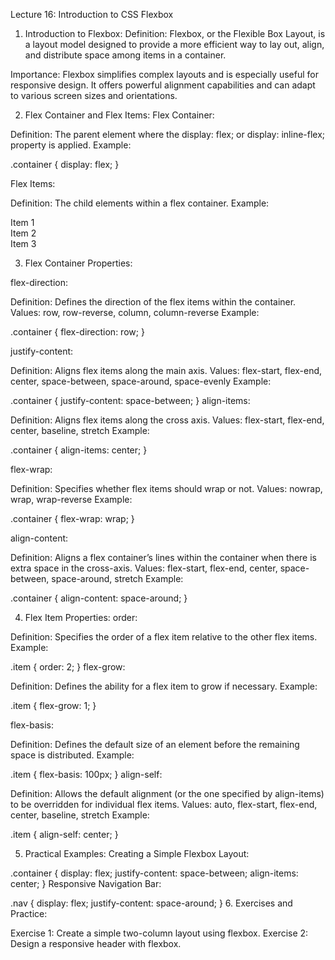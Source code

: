 Lecture 16: Introduction to CSS Flexbox

1. Introduction to Flexbox:
Definition: Flexbox, or the Flexible Box Layout, is a layout model designed to provide a more efficient way to lay out, align, and distribute space among items in a container.

Importance: Flexbox simplifies complex layouts and is especially useful for responsive design. It offers powerful alignment capabilities and can adapt to various screen sizes and orientations.

2. Flex Container and Flex Items:
Flex Container:

Definition: The parent element where the display: flex; or display: inline-flex; property is applied.
Example:
 
.container {
  display: flex;
}

Flex Items:

Definition: The child elements within a flex container.
Example:
 
<div class="container">
  <div class="item">Item 1</div>
  <div class="item">Item 2</div>
  <div class="item">Item 3</div>
</div>

3. Flex Container Properties:

flex-direction:

Definition: Defines the direction of the flex items within the container.
Values: row, row-reverse, column, column-reverse
Example:
 
.container {
  flex-direction: row;
}

justify-content:

Definition: Aligns flex items along the main axis.
Values: flex-start, flex-end, center, space-between, space-around, space-evenly
Example:
 
.container {
  justify-content: space-between;
}
align-items:

Definition: Aligns flex items along the cross axis.
Values: flex-start, flex-end, center, baseline, stretch
Example:
 
.container {
  align-items: center;
}

flex-wrap:

Definition: Specifies whether flex items should wrap or not.
Values: nowrap, wrap, wrap-reverse
Example:
 
.container {
  flex-wrap: wrap;
}

align-content:

Definition: Aligns a flex container’s lines within the container when there is extra space in the cross-axis.
Values: flex-start, flex-end, center, space-between, space-around, stretch
Example:
 
.container {
  align-content: space-around;
}

4. Flex Item Properties:
order:

Definition: Specifies the order of a flex item relative to the other flex items.
Example:
 
.item {
  order: 2;
}
flex-grow:

Definition: Defines the ability for a flex item to grow if necessary.
Example:
 
.item {
  flex-grow: 1;
}

flex-basis:

Definition: Defines the default size of an element before the remaining space is distributed.
Example:
 
.item {
  flex-basis: 100px;
}
align-self:

Definition: Allows the default alignment (or the one specified by align-items) to be overridden for individual flex items.
Values: auto, flex-start, flex-end, center, baseline, stretch
Example:
 
.item {
  align-self: center;
}

5. Practical Examples:
Creating a Simple Flexbox Layout:

 
.container {
  display: flex;
  justify-content: space-between;
  align-items: center;
}
Responsive Navigation Bar:

 
.nav {
  display: flex;
  justify-content: space-around;
}
6. Exercises and Practice:

Exercise 1: Create a simple two-column layout using flexbox.
Exercise 2: Design a responsive header with flexbox.
 
